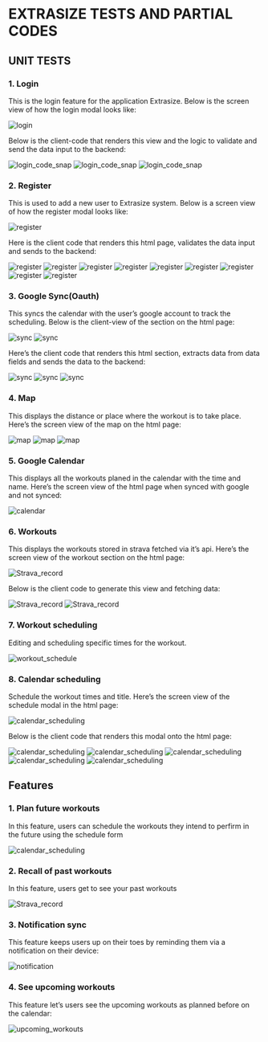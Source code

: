 # EXTRASIZE TESTS AND PARTIAL CODES

## UNIT TESTS

### 1. Login

This is the login feature for the application Extrasize. Below is the screen view of how the login modal looks like:

![login](images/log_in.png)

Below is the client-code that renders this view and the logic to validate and send the data input to the backend:

![login_code_snap](images/login1.png)
![login_code_snap](images/login2.png)
![login_code_snap](images/login3.png)

### 2. Register

This is used to add a new user to Extrasize system. Below is a screen view of how the register modal looks like:

![register](images/register.png)

Here is the client code that renders this html page, validates the data input and sends to the backend:

![register](images/register1.png)
![register](images/register2.png)
![register](images/register3.png)
![register](images/register4.png)
![register](images/register5.png)
![register](images/register6.png)
![register](images/register7.png)
![register](images/register8.png)
![register](images/register9.png)

### 3. Google Sync(Oauth)

This syncs the calendar with the user’s google account to track the scheduling. Below is the client-view of the section on the html page:

![sync](images/GoogleSync1.png)
![sync](images/sync.png)

Here’s the client code that renders this html section, extracts data from data fields and sends the data to the backend:

![sync](images/sync1.png)
![sync](images/sync2.png)
![sync](images/sync3.png)

### 4. Map

This displays the distance or place where the workout is to take place. Here’s the screen view of the map on the html page:

![map](images/leafletMap.PNG)
![map](images/map1.PNG)
![map](images/map2.PNG)

### 5. Google Calendar

This displays all the workouts planed in the calendar with the time and name. Here’s the screen view of the html page when synced with google and not synced:

![calendar](images/calendar.PNG)

### 6. Workouts

This displays the workouts stored in strava fetched via it’s api. Here’s the screen view of the workout section on the html page:

![Strava_record](images/workout_record.PNG)

Below is the client code to generate this view and fetching data:

![Strava_record](images/record1.png)
![Strava_record](images/record2.png)

### 7. Workout scheduling

Editing and scheduling specific times for the workout.

![workout_schedule](images/workout_schedule.png)

### 8. Calendar scheduling

Schedule the workout times and title. Here’s the screen view of the schedule modal in the html page:

![calendar_scheduling](images/calendar_scheduling.png)

Below is the client code that renders this modal onto the html page:

![calendar_scheduling](images/calendarWO1.png)
![calendar_scheduling](images/calendarWO2.png)
![calendar_scheduling](images/calendarWO3.png)
![calendar_scheduling](images/calendarWO4.png)
![calendar_scheduling](images/calendarWO5.png)

## Features

### 1. Plan future workouts

In this feature, users can schedule the workouts they intend to perfirm in the future using the schedule form

![calendar_scheduling](images/calendar_scheduling.png)

### 2. Recall of past workouts

In this feature, users get to see your past workouts

![Strava_record](images/workout_record.PNG)

### 3. Notification sync

This feature keeps users up on their toes by reminding them via a notification on their device:

![notification](images/Notification.PNG)

### 4. See upcoming workouts

This feature let’s users see the upcoming workouts as planned before on the calendar:

![upcoming_workouts](images/upcoming_workout.PNG)
